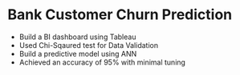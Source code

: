 # Bank Customer Churn Prediction
*	Build a BI dashboard using Tableau
*	Used Chi-Sqaured test for Data Validation
*	Build a predictive model using ANN
*	Achieved an accuracy of 95% with minimal tuning

